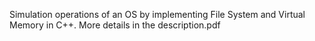 Simulation operations of an OS by implementing File System and Virtual Memory in C++. More details in the description.pdf
